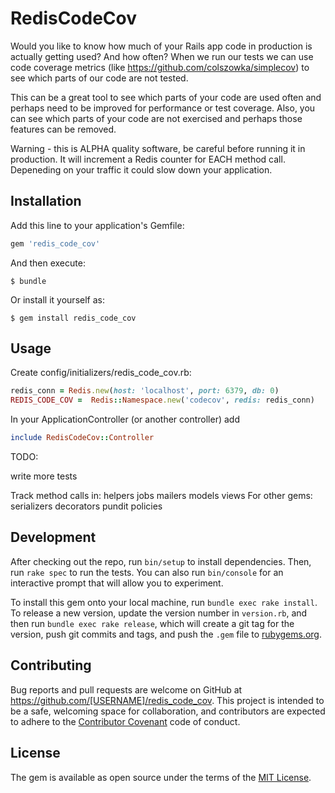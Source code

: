 # RedisCodeCov

Would you like to know how much of your Rails app code in production is actually getting used?  And how often?  When we run our tests we can use code coverage metrics (like https://github.com/colszowka/simplecov) to see which parts of our code are not tested.  

This can be a great tool to see which parts of your code are used often and perhaps need to be improved for performance or test coverage.  Also, you can see which parts of your code are not exercised and perhaps those features can be removed.  

Warning - this is ALPHA quality software, be careful before running it in production.  It will increment a Redis counter for EACH method call.  Depeneding on your traffic it could slow down your application.  

## Installation

Add this line to your application's Gemfile:

```ruby
gem 'redis_code_cov'
```

And then execute:

    $ bundle

Or install it yourself as:

    $ gem install redis_code_cov

## Usage

Create config/initializers/redis_code_cov.rb:
```ruby
redis_conn = Redis.new(host: 'localhost', port: 6379, db: 0)
REDIS_CODE_COV =  Redis::Namespace.new('codecov', redis: redis_conn)
```

In your ApplicationController (or another controller) add
```ruby
include RedisCodeCov::Controller
```

TODO:

write more tests

Track method calls in:
helpers
jobs
mailers
models
views
For other gems:
serializers
decorators
pundit policies

## Development

After checking out the repo, run `bin/setup` to install dependencies. Then, run `rake spec` to run the tests. You can also run `bin/console` for an interactive prompt that will allow you to experiment.

To install this gem onto your local machine, run `bundle exec rake install`. To release a new version, update the version number in `version.rb`, and then run `bundle exec rake release`, which will create a git tag for the version, push git commits and tags, and push the `.gem` file to [rubygems.org](https://rubygems.org).

## Contributing

Bug reports and pull requests are welcome on GitHub at https://github.com/[USERNAME]/redis_code_cov. This project is intended to be a safe, welcoming space for collaboration, and contributors are expected to adhere to the [Contributor Covenant](http://contributor-covenant.org) code of conduct.


## License

The gem is available as open source under the terms of the [MIT License](http://opensource.org/licenses/MIT).
